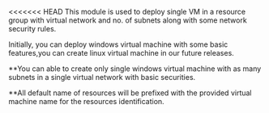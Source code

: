 <<<<<<< HEAD
This module is used to deploy single VM in a resource group with virtual network and no. of subnets along with some network security rules.


Initially, you can deploy windows virtual machine with some basic features,you can create linux virtual machine in our future releases.


**You can able to create only single windows virtual machine with as many subnets in a single virtual network with basic securities.


**All default name of resources will be prefixed with the provided virtual machine name for the resources identification.


